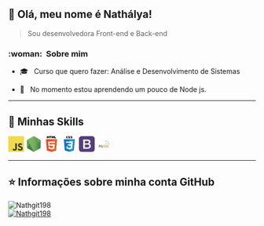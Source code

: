 
## 💜 Olá, meu nome é <strong>Nathálya!</strong>

> Sou desenvolvedora Front-end e Back-end

<h3> :woman: &nbsp;Sobre mim </h3>

- 🎓 &nbsp; Curso que quero fazer: Análise e Desenvolvimento de Sistemas 

- 🌱 &nbsp; No momento estou aprendendo um pouco de Node js.
----

## 🚀 Minhas Skills

<code><img height="32" src="https://raw.githubusercontent.com/github/explore/80688e429a7d4ef2fca1e82350fe8e3517d3494d/topics/javascript/javascript.png" alt="Javascript"/></code>
<code><img height="32" src="https://raw.githubusercontent.com/github/explore/80688e429a7d4ef2fca1e82350fe8e3517d3494d/topics/nodejs/nodejs.png" alt="Nodejs"/></code>
<code><img height="32" src="https://raw.githubusercontent.com/github/explore/80688e429a7d4ef2fca1e82350fe8e3517d3494d/topics/html/html.png" alt="HTML5"/></code>
<code><img height="32" src="https://raw.githubusercontent.com/github/explore/80688e429a7d4ef2fca1e82350fe8e3517d3494d/topics/css/css.png" alt="CSS"/></code>
<code><img height="32" src="https://raw.githubusercontent.com/github/explore/80688e429a7d4ef2fca1e82350fe8e3517d3494d/topics/bootstrap/bootstrap.png" alt="Bootstrap"/></code>
<code><img height="32" src="https://raw.githubusercontent.com/github/explore/80688e429a7d4ef2fca1e82350fe8e3517d3494d/topics/mysql/mysql.png" alt="MySQL"/></code>

---

## ⭐ Informações sobre minha conta GitHub
![Nathgit198](https://github-readme-stats.vercel.app/api?username=Nathgit198&show_icons=true)
<br>
[![Nathgit198](https://github-readme-stats.vercel.app/api/top-langs/?username=Nathgit198&hide=html&layout=compact&theme=default)](https://github.com/Nathgit198/)
